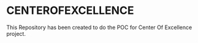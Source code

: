 # CENTEROFEXCELLENCE
This Repository has been created to do the POC for Center Of Excellence project.
